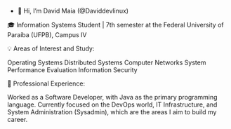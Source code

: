 - 👋 Hi, I’m David Maia (@Daviddevlinux)

🎓 Information Systems Student | 7th semester at the Federal University of Paraíba (UFPB), Campus IV

💡 Areas of Interest and Study:

Operating Systems
Distributed Systems
Computer Networks
System Performance Evaluation
Information Security

💼 Professional Experience:

Worked as a Software Developer, with Java as the primary programming language.
Currently focused on the DevOps world, IT Infrastructure, and System Administration (Sysadmin), which are the areas I aim to build my career.


